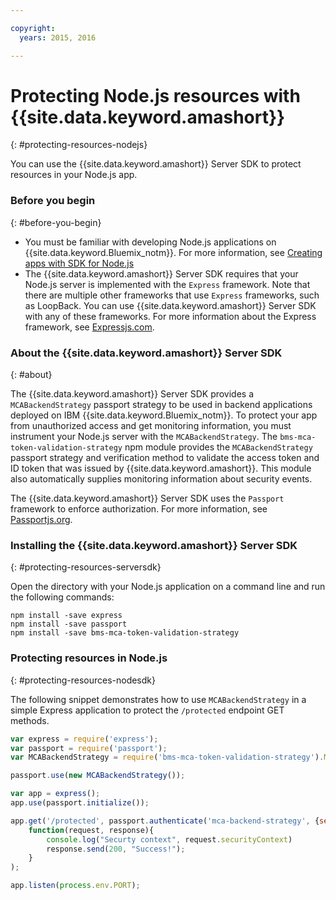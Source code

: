 ```yaml
---

copyright:
  years: 2015, 2016

---
```


# Protecting Node.js resources with {{site.data.keyword.amashort}}
{: #protecting-resources-nodejs}

You can use the {{site.data.keyword.amashort}} Server SDK to protect resources in your Node.js app.

### Before you begin
{: #before-you-begin}

* You must be familiar with developing Node.js applications on {{site.data.keyword.Bluemix_notm}}. For more information, see [Creating apps with SDK for Node.js](https://console.{DomainName}/docs/runtimes/nodejs/index.html#nodejs_runtime)
* The {{site.data.keyword.amashort}} Server SDK requires that your Node.js server is implemented with the `Express` framework. Note that there are multiple other frameworks that use `Express` frameworks, such as LoopBack. You can use {{site.data.keyword.amashort}} Server SDK with any of these frameworks. For more information about the Express framework, see [Expressjs.com](http://expressjs.com/).

### About the {{site.data.keyword.amashort}} Server SDK
{: #about}

The {{site.data.keyword.amashort}} Server SDK provides a `MCABackendStrategy` passport strategy to be used in backend applications deployed on IBM {{site.data.keyword.Bluemix_notm}}. To protect your app from unauthorized access and get monitoring information, you must instrument your Node.js server with the `MCABackendStrategy`. The `bms-mca-token-validation-strategy` npm module provides the `MCABackendStrategy` passport strategy and verification method to validate the access token and ID token that was issued by {{site.data.keyword.amashort}}. This module also automatically supplies monitoring information about security events.

The {{site.data.keyword.amashort}} Server SDK uses the `Passport` framework to enforce authorization.  For more information, see [Passportjs.org](http://passportjs.org/).

### Installing the {{site.data.keyword.amashort}} Server SDK
{: #protecting-resources-serversdk}

Open the directory with your Node.js application on a command line and run the following commands:

```
npm install -save express
npm install -save passport
npm install -save bms-mca-token-validation-strategy
```

### Protecting resources in Node.js
{: #protecting-resources-nodesdk}

The following snippet demonstrates how to use `MCABackendStrategy` in a simple Express application to protect the `/protected` endpoint GET methods.

```JavaScript
var express = require('express');
var passport = require('passport');
var MCABackendStrategy = require('bms-mca-token-validation-strategy').MCABackendStrategy;

passport.use(new MCABackendStrategy());

var app = express();
app.use(passport.initialize());

app.get('/protected', passport.authenticate('mca-backend-strategy', {session: false }),
    function(request, response){
		console.log("Securty context", request.securityContext)    
		response.send(200, "Success!");
    }
);

app.listen(process.env.PORT);
```
